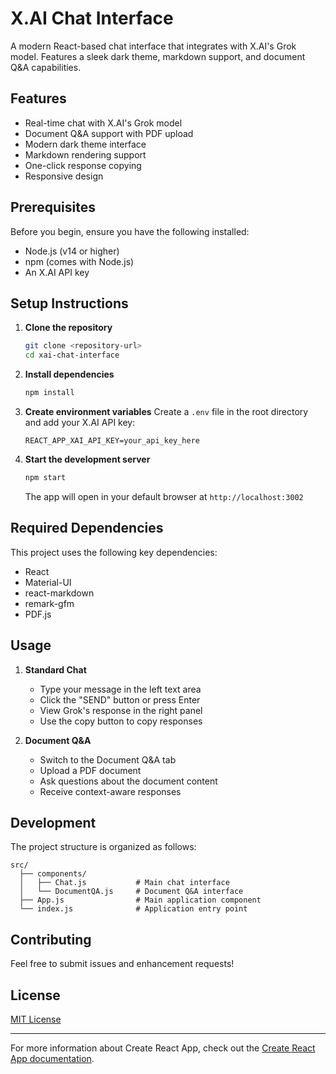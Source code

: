 # X.AI Chat Interface

A modern React-based chat interface that integrates with X.AI's Grok model. Features a sleek dark theme, markdown support, and document Q&A capabilities.

## Features

- Real-time chat with X.AI's Grok model
- Document Q&A support with PDF upload
- Modern dark theme interface
- Markdown rendering support
- One-click response copying
- Responsive design

## Prerequisites

Before you begin, ensure you have the following installed:
- Node.js (v14 or higher)
- npm (comes with Node.js)
- An X.AI API key

## Setup Instructions

1. **Clone the repository**
   ```bash
   git clone <repository-url>
   cd xai-chat-interface
   ```

2. **Install dependencies**
   ```bash
   npm install
   ```

3. **Create environment variables**
   Create a `.env` file in the root directory and add your X.AI API key:
   ```
   REACT_APP_XAI_API_KEY=your_api_key_here
   ```

4. **Start the development server**
   ```bash
   npm start
   ```
   The app will open in your default browser at `http://localhost:3002`

## Required Dependencies

This project uses the following key dependencies:
- React
- Material-UI
- react-markdown
- remark-gfm
- PDF.js

## Usage

1. **Standard Chat**
   - Type your message in the left text area
   - Click the "SEND" button or press Enter
   - View Grok's response in the right panel
   - Use the copy button to copy responses

2. **Document Q&A**
   - Switch to the Document Q&A tab
   - Upload a PDF document
   - Ask questions about the document content
   - Receive context-aware responses

## Development

The project structure is organized as follows:
```
src/
  ├── components/
  │   ├── Chat.js           # Main chat interface
  │   └── DocumentQA.js     # Document Q&A interface
  ├── App.js                # Main application component
  └── index.js              # Application entry point
```

## Contributing

Feel free to submit issues and enhancement requests!

## License

[MIT License](LICENSE)

---

For more information about Create React App, check out the [Create React App documentation](https://facebook.github.io/create-react-app/docs/getting-started).
